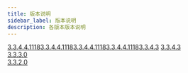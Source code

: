 ```yaml
---
title: 版本说明
sidebar_label: 版本说明
description: 各版本版本说明
---
```

[3.3.4.4.1118](./3.3.4.4.1118)[3.3.4.4.1118](./3.3.4.4.1118)[3.3.4.4.1118](./3.3.4.4.1118)[3.3.4.4.1118](./3.3.4.4.1118)[3.3.4.3](./3.3.4.3)
[3.3.4.3](./3.3.4.3)  
[3.3.3.0](./3.3.3.0)  
[3.3.2.0](./3.3.2.0)
